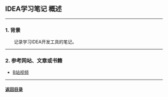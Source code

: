 ## IDEA学习笔记 概述
---
### 1. 背景

&emsp;&emsp;记录学习IDEA开发工具的笔记。

---
### 2. 参考网站、文章或书籍

+ [B站视频](https://www.bilibili.com/video/av71609179?p=1)

---

#### [返回目录](./)
